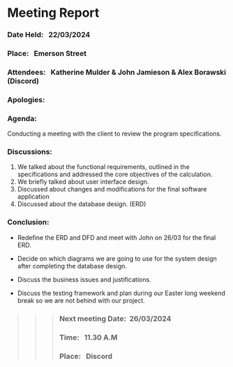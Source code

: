 # Meeting Report

### Date Held: &nbsp; <font size = "3">22/03/2024</font>
### Place: &nbsp; <font size = "3"> Emerson Street</font>
### Attendees: &nbsp; <font size = "3"> Katherine Mulder & John Jamieson & Alex Borawski (Discord)</font>
### Apologies: &nbsp; <font size = "3">  </font>

### Agenda: 
Conducting a meeting with the client to review the program specifications.

### Discussions: 
1. We talked about the functional requirements, outlined in the specifications and addressed the core objectives of the calculation. 
2. We briefly talked about user interface design.
3. Discussed about changes and modifications for the final software application
4. Discussed about the database design. (ERD)

### Conclusion: &nbsp; 


* Redefine the ERD and DFD and meet with John on 26/03 for the final ERD.

* Decide on which diagrams we are going to use for the system design after completing the database design.

* Discuss the business issues and justifications.

* Discuss the testing framework and plan during our Easter long weekend break so we are not behind with our project. <br>





>>>### Next meeting Date:&nbsp; <font size = "3">26/03/2024 </font>
>>>### Time: &nbsp; <font size = "3">11.30 A.M </font>				
>>>### Place:  &nbsp; <font size = "3">Discord</font>
